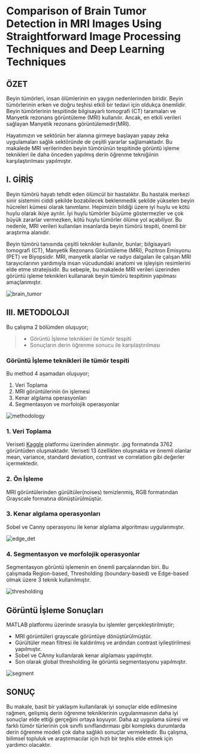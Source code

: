 # Comparison of Brain Tumor Detection in MRI Images Using Straightforward Image Processing Techniques and Deep Learning Techniques 

## ÖZET 

Beyin tümörleri, insan ölümlerinin en yaygın nedenlerinden biridir. Beyin tümörlerinin erken ve doğru teşhisi etkili bir tedavi için oldukça önemlidir. Beyin tümörlerinin tespitinde bilgisayarlı tomografi (CT) taramaları ve  Manyetik rezonans görüntüleme (MRI) kullanılır. Ancak, en etkili verileri sağlayan Manyetik rezonans görüntülemedir(MRI). 

Hayatımızın ve sektörün her alanına girmeye başlayan yapay zeka uygulamaları sağlık sektöründe de çeşitli yararlar sağlamaktadır. Bu makalede MRI verilerinden beyin tümörünün tespitinde görüntü işleme teknikleri ile  daha önceden yapılmış derin öğrenme tekniğiinin karşılaştırılması yapılmıştır.

## I. GİRİŞ


Beyin tümörü hayatı tehdit eden ölümcül bir hastalıktır. Bu hastalık merkezi sinir sistemini ciddi şekilde bozabilecek beklenmedik şekilde yükselen beyin hücreleri kümesi olarak tanımlanır. Hepimizin bildiği üzere iyi huylu ve kötü huylu olarak ikiye ayrılır. İyi huylu tümörler büyüme göstermezler ve çok büyük zararlar vermezken, kötü huylu tümörler ölüme yol açabiliyor. Bu nedenle, MRI verileri kullanılan insanlarda beyin tümörü tespiti, önemli bir araştırma alanıdır. 

Beyin tümörü tanısında çeşitli teknikler kullanılır, bunlar; bilgisayarlı tomografi (CT), Manyetik Rezonans Görüntüleme (MRI), Pozitron Emisyonu (PET) ve Biyopsidir. MRI, manyetik alanlar ve radyo dalgaları ile çalışan MRI tarayıcılarının yardımıyla insan vücudundaki anatomi ve işleyişin resimlerini elde etme stratejisidir. Bu sebeple, bu makalede MRI verileri üzerinden görüntü işleme teknikleri kullanarak beyin tümörü tespitinin yapılması amaçlanmıştır.

![brain_tumor](https://user-images.githubusercontent.com/44112634/184890614-9039ea7c-ab04-430c-ba18-aa7972a7f065.png)


## III. METODOLOJI

Bu çalışma 2 bölümden oluşuyor;
> * Görüntü İşleme teknikleri ile tümör tespiti
> * Sonuçların derin öğrenme sonucu ile karşılaştırılması

### Görüntü İşleme teknikleri ile tümör tespiti

Bu method 4 aşamadan oluşuyor;

1. Veri Toplama
2. MRI görüntülerinin ön işlemesi
3. Kenar algılama operasyonları
4. Segmentasyon ve morfolojik operasyonlar


![methodology](https://user-images.githubusercontent.com/44112634/184890656-e01da054-e72f-4e27-9012-5ad3bf1cec6e.png)


### 1. Veri Toplama

Veriseti [Kaggle](https://www.kaggle.com/) platformu üzerinden alınmıştır. .jpg formatında 3762 görüntüden oluşmaktadır. Veriseti 13 özellikten oluşmakta ve önemli olanlar mean, variance, standard deviation, contrast ve correlation gibi değerler içermektedir.

### 2. Ön İşleme

MRI görüntülerinden gürültüler(noises) temizlenmiş, RGB formatından Grayscale formatına dönüştürülmüştür.

### 3. Kenar algılama operasyonları

Sobel  ve Canny operasyonu ile kenar algılama algoritması uygulanmıştır.

![edge_det](https://user-images.githubusercontent.com/44112634/184890689-bf07985a-0461-40f1-9f1f-7d8c900f15f3.png)


### 4. Segmentasyon ve morfolojik operasyonlar

Segmentasyon görüntü işlemenin en önemli parçalarından biri. Bu çalışmada Region-based, Thresholding (boundary-based) ve Edge-based olmak üzere 3 teknik kullanılmıştır.

![thresholding](https://user-images.githubusercontent.com/44112634/184890723-a1e5cc73-4b9e-4047-85ab-21be05d58151.png)


## Görüntü İşleme Sonuçları

MATLAB platformu üzerinde sırasıyla bu işlemler gerçekleştirilmiştir;
* MRI görüntüleri grayscale görüntüye dönüştürülmüştür.
* Gürültüler mean filtresi ile kaldırılmış ve ardından contrast iyileştirilmesi yapılmıştır.
* Sobel ve CAnny kullanılarak kenar algılaması yapılmıştır.
* Son olarak global thresholding ile görüntü segmentasyonu yapılmıştır.

![segment](https://user-images.githubusercontent.com/44112634/184890754-cc94b5e2-16fd-46e5-9a47-b0e86fe4e972.png)



## SONUÇ

Bu makale, basit bir yaklaşım kullanılarak iyi sonuçlar elde edilmesine rağmen, gelişmiş derin öğrenme tekniklerinin uygulanmasının daha iyi sonuçlar elde ettiği gerçeğini ortaya koyuyor. Daha az uygulama süresi ve farklı tümör türlerinin çok sınıflı sınıflandırması gibi kompleks durumlarda derin öğrenme modeli çok daha sağlıklı sonuçlar vermektedir. Bu çalışma, bilimsel topluluk ve araştırmacılar için hızlı bir teşhis elde etmek için yardımcı olacaktır.
